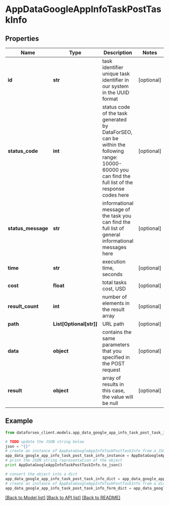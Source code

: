 # AppDataGoogleAppInfoTaskPostTaskInfo


## Properties

Name | Type | Description | Notes
------------ | ------------- | ------------- | -------------
**id** | **str** | task identifier unique task identifier in our system in the UUID format | [optional] 
**status_code** | **int** | status code of the task generated by DataForSEO, can be within the following range: 10000-60000 you can find the full list of the response codes here | [optional] 
**status_message** | **str** | informational message of the task you can find the full list of general informational messages here | [optional] 
**time** | **str** | execution time, seconds | [optional] 
**cost** | **float** | total tasks cost, USD | [optional] 
**result_count** | **int** | number of elements in the result array | [optional] 
**path** | **List[Optional[str]]** | URL path | [optional] 
**data** | **object** | contains the same parameters that you specified in the POST request | [optional] 
**result** | **object** | array of results in this case, the value will be null | [optional] 

## Example

```python
from dataforseo_client.models.app_data_google_app_info_task_post_task_info import AppDataGoogleAppInfoTaskPostTaskInfo

# TODO update the JSON string below
json = "{}"
# create an instance of AppDataGoogleAppInfoTaskPostTaskInfo from a JSON string
app_data_google_app_info_task_post_task_info_instance = AppDataGoogleAppInfoTaskPostTaskInfo.from_json(json)
# print the JSON string representation of the object
print AppDataGoogleAppInfoTaskPostTaskInfo.to_json()

# convert the object into a dict
app_data_google_app_info_task_post_task_info_dict = app_data_google_app_info_task_post_task_info_instance.to_dict()
# create an instance of AppDataGoogleAppInfoTaskPostTaskInfo from a dict
app_data_google_app_info_task_post_task_info_form_dict = app_data_google_app_info_task_post_task_info.from_dict(app_data_google_app_info_task_post_task_info_dict)
```
[[Back to Model list]](../README.md#documentation-for-models) [[Back to API list]](../README.md#documentation-for-api-endpoints) [[Back to README]](../README.md)


